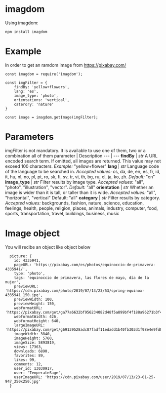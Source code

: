 # imagdom

Using imagdom:

```
npm install imagdom
```

# Example

In order to get an ramdom image from https://pixabay.com/

```
const imagdom = require('imagdom');

const imgFilter = {
    findBy: 'yellow+flowers',
    lang: 'es',
    image_type: 'photo',
    orientations: 'vertical',
    caterory: 'nature'
}

const image = imagdom.getImage(imgFilter);

```

# Parameters

imgFilter is not mandatory. It is available to use one of them, two or a combination all of them
 parameter | Description 
--- | --- 
 **findBy** | *str*	A URL encoded search term. If omitted, all images are returned. This value may not exceed 100 characters. *Example:* "yellow+flower" 
 **lang**   | 	*str*	Language code of the language to be searched in. *Accepted values:* cs, da, de, en, es, fr, id, it, hu, nl, no, pl, pt, ro, sk, fi, sv, tr, vi, th, bg, ru, el, ja, ko, zh. *Default:* "en" 
 **image_type** | 	*str*	Filter results by image type. *Accepted values*: "all", "photo", "illustration", "vector". *Default:* "all" 
 **orientation** |  *str*	Whether an image is wider than it is tall, or taller than it is wide. *Accepted values:* "all", "horizontal", "vertical" Default: "all" 
 **category** | *str*	Filter results by category. *Accepted values:* backgrounds, fashion, nature, science, education, feelings, health, people, religion, places, animals, industry, computer, food, sports, transportation, travel, buildings, business, music 

# Image object

You will recibe an object like object below

```
  picture: {
    id: 4335941,
    pageURL: 'https://pixabay.com/es/photos/equinoccio-de-primavera-4335941/',
    type: 'photo',
    tags: 'equinoccio de primavera, las flores de mayo, día de la mujer',
    previewURL: 'https://cdn.pixabay.com/photo/2019/07/13/23/53/spring-equinox-4335941_150.jpg',
    previewWidth: 100,
    previewHeight: 150,
    webformatURL: 'https://pixabay.com/get/ga77a6632bf956234082d48f5a899bf4f188a96271b3f4c0a44a5721966f330b1229583b1c5b55e8a1bdb55cb1d3b19a72e7c7472a27a5108a77146e2e6bb4598_640.jpg',
    webformatWidth: 426,
    webformatHeight: 640,
    largeImageURL: 'https://pixabay.com/get/g69139528adc87fadf11edadd1b40fb303d1f98e4e9fd848f97e3cb48c62f61ccd7a4c401e7be4e8d35331cb4b570466615b6199038a6c6f6daed95043553b5ea_1280.jpg',
    imageWidth: 3840,
    imageHeight: 5760,
    imageSize: 5893819,
    views: 17363,
    downloads: 6890,
    favorites: 89,
    likes: 99,
    comments: 12,
    user_id: 13030917,
    user: 'TemperateSage',
    userImageURL: 'https://cdn.pixabay.com/user/2019/07/13/23-01-25-947_250x250.jpg'
  }

```